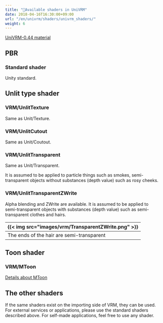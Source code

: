 ```yaml
---
title: "📁Available shaders in UniVRM"
date: 2018-04-16T16:30:00+09:00
url: "/en/univrm/shaders/univrm_shaders/"
weight: 6
---
```


[UniVRM-0.44 material](../univrm_shaders_044/) 

## PBR
### Standard shader
Unity standard.

## Unlit type shader
### VRM/UnlitTexture
Same as Unit/Texture.
### VRM/UnlitCutout
Same as Unit/Coutout.
### VRM/UnlitTransparent
Same as Unit/Transparent.

It is assumed to be applied to particle things such as smokes, semi-transparent objects without substances (depth value) such as rosy cheeks.

### VRM/UnlitTransparentZWrite
Alpha blending and ZWrite are available. It is assumed to be applied to semi-transparent objects with substances (depth value) such as semi-transparent clothes and hairs.

|{{< img src="images/vrm/TransparentZWrite.png" >}}|
|-----|
|The ends of the hair are semi-transparent|

## Toon shader
### VRM/MToon
[Details about MToon](../mtoon)

## The other shaders
If the same shaders exist on the importing side of VRM, they can be used.
For external services or applications, please use the standard shaders described above.
For self-made applications, feel free to use any shader.